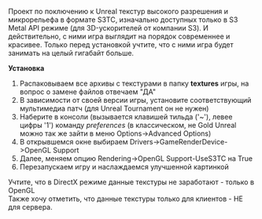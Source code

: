 Проект по поключению к Unreal текстур высокого разрешения и микрорельефа в формате S3TC, изначально доступных только в S3 Metal API режиме (для 3D-ускорителей от компании S3). И действительно, с ними игра выглядит на порядок современнее и красивее. Только перед установкой учтите, что с ними игра будет занимать на целый гигабайт больше.  

**Установка**

1.  Распаковываем все архивы с текстурами в папку **textures** игры, на вопрос о замене файлов отвечаем "ДА"
2.  В зависимости от своей версии игры, установите соответствующий мультимедиа патч (для Unreal Tournament он не нужен)
3.  Наберите в консоли (вызывается клавишей тильда ('~'), левее цифры '1') команду *preferences* (в классическом, не Gold Unreal можно так же зайти в меню Options->Advanced Options)
4.  В открывшемся окне выбираем Drivers->GameRenderDevice->OpenGL Support
5.  Далее, меняем опцию Rendering->OpenGL Support-UseS3TC на True
6.  Перезапускаем игру и наслаждаемся улучшенной картинкой

  
Учтите, что в DirectX режиме данные текстуры не заработают - только в OpenGL  
Также хочу отметить, что данные текстуры только для клиентов - НЕ для сервера.  
